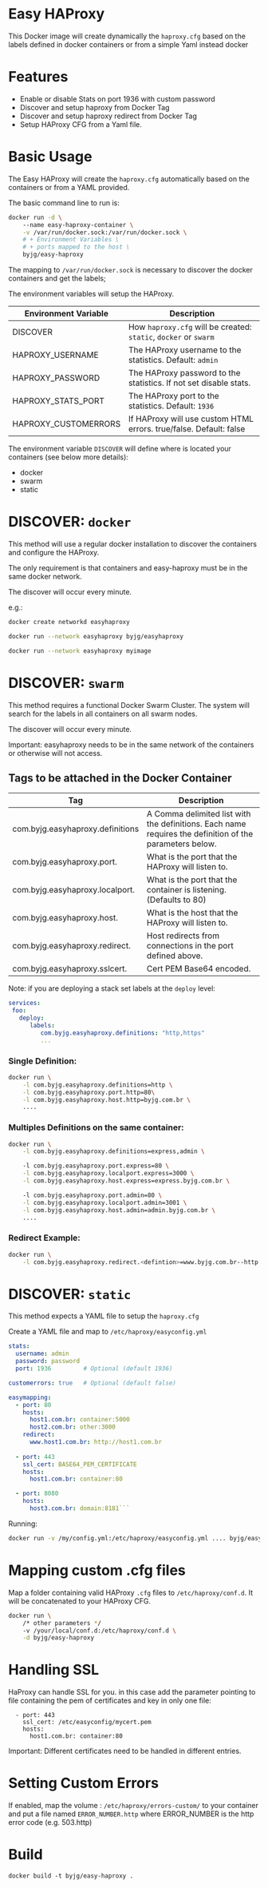 # Easy HAProxy 

This Docker image will create dynamically the `haproxy.cfg` based on the labels defined in docker containers or from 
a simple Yaml instead docker 

# Features

- Enable or disable Stats on port 1936 with custom password
- Discover and setup haproxy from Docker Tag 
- Discover and setup haproxy redirect from Docker Tag
- Setup HAProxy CFG from a Yaml file. 


# Basic Usage

The Easy HAProxy will create the `haproxy.cfg` automatically based on the containers or from a YAML provided. 

The basic command line to run is:

```bash
docker run -d \ 
    --name easy-haproxy-container \
    -v /var/run/docker.sock:/var/run/docker.sock \
    # + Environment Variables \
    # + ports mapped to the host \
    byjg/easy-haproxy
```

The mapping to `/var/run/docker.sock` is necessary to discover the docker containers and get the labels;

The environment variables will setup the HAProxy. 

| Environment Variable | Description                                                        |
|----------------------|--------------------------------------------------------------------|
| DISCOVER             | How `haproxy.cfg` will be created: `static`, `docker` or `swarm`   |
| HAPROXY_USERNAME     | The HAProxy username to the statistics. Default: `admin`           |
| HAPROXY_PASSWORD     | The HAProxy password to the statistics. If not set disable stats.  |
| HAPROXY_STATS_PORT   | The HAProxy port to the statistics. Default: `1936`                |
| HAPROXY_CUSTOMERRORS | If HAProxy will use custom HTML errors. true/false. Default: false |



The environment variable `DISCOVER` will define where is located your containers (see below more details):
- docker
- swarm
- static

# DISCOVER: `docker`

This method will use a regular docker installation to discover the containers and configure the HAProxy. 

The only requirement is that containers and easy-haproxy must be in the same docker network. 

The discover will occur every minute.

e.g.:

```bash
docker create networkd easyhaproxy

docker run --network easyhaproxy byjg/easyhaproxy

docker run --network easyhaproxy myimage
```

# DISCOVER: `swarm`

This method requires a functional Docker Swarm Cluster. The system will search for the labels in all containers on all 
swarm nodes. 

The discover will occur every minute.

Important: easyhaproxy needs to be in the same network of the containers or otherwise will not access.   

## Tags to be attached in the Docker Container

| Tag                                         | Description                                                                                             |
|---------------------------------------------|---------------------------------------------------------------------------------------------------------|
| com.byjg.easyhaproxy.definitions            | A Comma delimited list with the definitions. Each name requires the definition of the parameters below. |
| com.byjg.easyhaproxy.port.<definition>      | What is the port that the HAProxy will listen to.                                                       |
| com.byjg.easyhaproxy.localport.<definition> | What is the port that the container is listening. (Defaults to 80)                                      |
| com.byjg.easyhaproxy.host.<definition>      | What is the host that the HAProxy will listen to.                                                       |
| com.byjg.easyhaproxy.redirect.<definition>  | Host redirects from connections in the port defined above.                                              |
| com.byjg.easyhaproxy.sslcert.<definition>   | Cert PEM Base64 encoded.                                                                                |


Note: if you are deploying a stack set labels at the `deploy` level:

```yaml
services:
 foo:
   deploy:
      labels:
         com.byjg.easyhaproxy.definitions: "http,https"
         ...
```


### Single Definition:

```bash
docker run \
    -l com.byjg.easyhaproxy.definitions=http \
    -l com.byjg.easyhaproxy.port.http=80\
    -l com.byjg.easyhaproxy.host.http=byjg.com.br \
    ....
```

### Multiples Definitions on the same container:

```bash
docker run \
    -l com.byjg.easyhaproxy.definitions=express,admin \

    -l com.byjg.easyhaproxy.port.express=80 \
    -l com.byjg.easyhaproxy.localport.express=3000 \
    -l com.byjg.easyhaproxy.host.express=express.byjg.com.br \

    -l com.byjg.easyhaproxy.port.admin=80 \
    -l com.byjg.easyhaproxy.localport.admin=3001 \
    -l com.byjg.easyhaproxy.host.admin=admin.byjg.com.br \
    ....
```

### Redirect Example:

```bash
docker run \
    -l com.byjg.easyhaproxy.redirect.<defintion>=www.byjg.com.br--http://byjg.com.br,byjg.com--http://byjg.com.br
```

# DISCOVER: `static`

This method expects a YAML file to setup the `haproxy.cfg`

Create a YAML file and map to `/etc/haproxy/easyconfig.yml`

```yaml
stats:
  username: admin
  password: password
  port: 1936         # Optional (default 1936)

customerrors: true   # Optional (default false)

easymapping:
  - port: 80
    hosts:                                     
      host1.com.br: container:5000
      host2.com.br: other:3000
    redirect:
      www.host1.com.br: http://host1.com.br
      
  - port: 443
    ssl_cert: BASE64_PEM_CERTIFICATE
    hosts:
      host1.com.br: container:80

  - port: 8080
    hosts:
      host3.com.br: domain:8181```
```

Running:

```bash
docker run -v /my/config.yml:/etc/haproxy/easyconfig.yml .... byjg/easyhaproxy
```

# Mapping custom .cfg files

Map a folder containing valid HAProxy `.cfg` files to `/etc/haproxy/conf.d`. It will be concatenated to your HAProxy CFG. 

```bash
docker run \ 
    /* other parameters */
    -v /your/local/conf.d:/etc/haproxy/conf.d \
    -d byjg/easy-haproxy
```


# Handling SSL

HaProxy can handle SSL for you. in this case add the parameter pointing to file containing
the pem of certificates and key in only one file:

```
  - port: 443
    ssl_cert: /etc/easyconfig/mycert.pem
    hosts:
      host1.com.br: container:80
```

Important: Different certificates need to be handled in different entries. 

# Setting Custom Errors

If enabled, map the volume : `/etc/haproxy/errors-custom/` to your container and put a file named `ERROR_NUMBER.http` 
where ERROR_NUMBER is the http error code (e.g. 503.http)  

# Build

```
docker build -t byjg/easy-haproxy .
```


